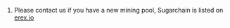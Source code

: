 1. Please contact us if you have a new mining pool, Sugarchain is listed on [erex.io](https://t.co/Ym7hqARpPv?amp=1) 
